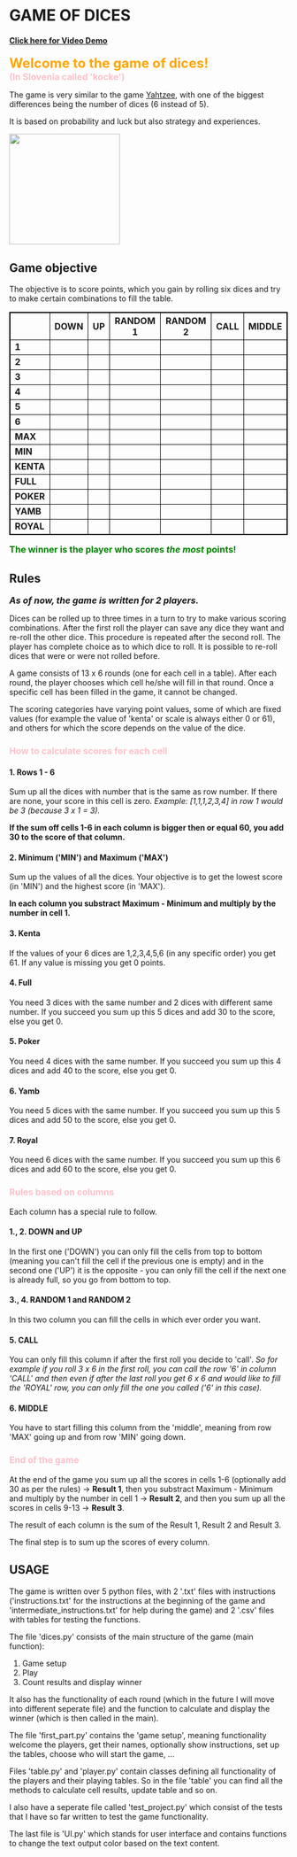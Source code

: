 # GAME OF DICES
#### [Click here for Video Demo](https://www.youtube.com/watch?v=wv0pOOmegw8)

<span style="color:orange; font-size:24px;">**Welcome to the game of dices!**</span><br><span style="color:pink; font-size:16px;">**(In Slovenia called 'kocke')**</span>

The game is very similar to the game [Yahtzee](https://en.wikipedia.org/wiki/Yahtzee), with one of the biggest differences being the number of dices (6 instead of 5).

It is based on probability and luck but also strategy and experiences.

<!-- ![Dice](https://upload.wikimedia.org/wikipedia/commons/thumb/c/c4/2-Dice-Icon.svg/1200px-2-Dice-Icon.svg.png) -->
<img src="https://upload.wikimedia.org/wikipedia/commons/thumb/c/c4/2-Dice-Icon.svg/1200px-2-Dice-Icon.svg.png" width="200" height="200">

## Game objective
The objective is to score points, which you gain by rolling six dices and try to make certain combinations to fill the table.

|       | DOWN | UP | RANDOM 1 | RANDOM 2 | CALL | MIDDLE |
|-------|------|----|----------|----------|------|--------|
| **1** |      |    |          |          |      |        |
| **2** |      |    |          |          |      |        |
| **3** |      |    |          |          |      |        |
| **4** |      |    |          |          |      |        |
| **5** |      |    |          |          |      |        |
| **6** |      |    |          |          |      |        |
| **MAX**|      |    |          |          |      |        |
| **MIN**|      |    |          |          |      |        |
| **KENTA** |  |    |          |          |      |        |
| **FULL** |   |    |          |          |      |        |
| **POKER** |  |    |          |          |      |        |
| **YAMB** |   |    |          |          |      |        |
| **ROYAL**|  |    |          |          |      |        |

<style>
table {
    border-collapse: collapse;
}

table, th, td {
    border: 1px solid black;
}
</style>


<span style="color:green; font-size:16px;">**The winner is the player who scores _the most_ points!**</span>

## Rules
<span style="color; font-size:16px;">***As of now, the game is written for 2 players.***</span>

Dices can be rolled up to three times in a turn to try to make various scoring combinations.
After the first roll the player can save any dice they want and re-roll the other dice.
This procedure is repeated after the second roll. The player has complete choice as to which dice to roll. It is possible to re-roll dices that were or were not rolled before.

A game consists of 13 x 6 rounds (one for each cell in a table). After each round, the player chooses which cell he/she will fill in that round. Once a specific cell has been filled in the game, it cannot be changed.

The scoring categories have varying point values, some of which are fixed values (for example the value of 'kenta' or scale is always either 0 or 61), and others for which the score depends on the value of the dice.

### <span style="color: pink; font-size:16px;">**How to calculate scores for each cell**</span>
#### 1. Rows 1 - 6
Sum up all the dices with number that is the same as row number. If there are none, your score in this cell is zero. _Example: [1,1,1,2,3,4] in row 1 would be 3 (because 3 x 1 = 3)._

**If the sum off cells 1-6 in each column is bigger then or equal 60, you add 30 to the score of that column.**

#### 2. Minimum ('MIN') and Maximum ('MAX')
Sum up the values of all the dices. Your objective is to get the lowest score (in 'MIN') and the highest score (in 'MAX').

**In each column you substract Maximum - Minimum and multiply by the number in cell 1.**

#### 3. Kenta
If the values of your 6 dices are 1,2,3,4,5,6 (in any specific order) you get 61. If any value is missing you get 0 points.
#### 4. Full
You need 3 dices with the same number and 2 dices with different same number. If you succeed you sum up this 5 dices and add 30 to the score, else you get 0.
#### 5. Poker
You need 4 dices with the same number. If you succeed you sum up this 4 dices and add 40 to the score, else you get 0.
#### 6. Yamb
You need 5 dices with the same number. If you succeed you sum up this 5 dices and add 50 to the score, else you get 0.
#### 7. Royal
You need 6 dices with the same number. If you succeed you sum up this 6 dices and add 60 to the score, else you get 0.

### <span style="color: pink; font-size:16px;">**Rules based on columns**</span>
Each column has a special rule to follow.

#### 1., 2. DOWN and UP
In the first one ('DOWN') you can only fill the cells from top to bottom (meaning you can't fill the cell if the previous one is empty) and in the second one ('UP') it is the opposite - you can only fill the cell if the next one is already full, so you go from bottom to top.

#### 3., 4. RANDOM 1 and RANDOM 2
In this two column you can fill the cells in which ever order you want.

#### 5. CALL
You can only fill this column if after the first roll you decide to 'call'. _So for example if you roll 3 x 6 in the first roll, you can call the row '6' in column 'CALL' and then even if after the last roll you get 6 x 6 and would like to fill the 'ROYAL' row, you can only fill the one you called ('6' in this case)._

#### 6. MIDDLE
You have to start filling this column from the 'middle', meaning from row 'MAX' going up and from row 'MIN' going down.

### <span style="color: pink; font-size:16px;">**End of the game**</span>
At the end of the game you sum up all the scores in cells 1-6 (optionally add 30 as per the rules) -> **Result 1**, then you substract Maximum - Minimum and multiply by the number in cell 1 -> **Result 2**, and then you sum up all the scores in cells 9-13 -> **Result 3**.

The result of each column is the sum of the Result 1, Result 2 and Result 3.

The final step is to sum up the scores of every column.

## USAGE
The game is written over 5 python files, with 2 '.txt' files with instructions ('instructions.txt' for the instructions at the beginning of the game and 'intermediate_instructions.txt' for help during the game) and 2 '.csv' files with tables for testing the functions.

The file 'dices.py' consists of the main structure of the game (main function):
1. Game setup
2. Play
3. Count results and display winner

It also has the functionality of each round (which in the future I will move into different seperate file) and the function to calculate and display the winner (which is then called in the main).

The file 'first_part.py' contains the 'game setup', meaning functionality welcome the players, get their names, optionally show instructions, set up the tables, choose who will start the game, ...

Files 'table.py' and 'player.py' contain classes defining all functionality of the players and their playing tables. So in the file 'table' you can find all the methods to calculate cell results, update table and so on.

I also have a seperate file called 'test_project.py' which consist of the tests that I have so far written to test the game functionality.

The last file is 'UI.py' which stands for user interface and contains functions to change the text output color based on the text content.
